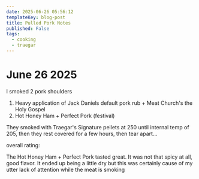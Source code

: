 ```yaml
---
date: 2025-06-26 05:56:12
templateKey: blog-post
title: Pulled Pork Notes
published: False
tags:
  - cooking
  - traegar
---
```


# June 26 2025

I smoked 2 pork shoulders

1. Heavy application of Jack Daniels default pork rub + Meat Church's the Holy Gospel
2. Hot Honey Ham + Perfect Pork (festival)

They smoked with Traegar's Signature pellets at 250 until internal temp of 205,
then they rest covered for a few hours, then tear apart...

overall rating:

The Hot Honey Ham + Perfect Pork tasted great. It was not that spicy at all, good flavor. It ended up being a little dry but this was certainly cause of my utter lack of attention while the meat is smoking
